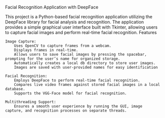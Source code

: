 Facial Recognition Application with DeepFace

This project is a Python-based facial recognition application utilizing the DeepFace library for facial analysis and recognition. The application provides a simple graphical user interface built with Tkinter, allowing users to capture facial images and perform real-time facial recognition.
Features

    Image Capture:
        Uses OpenCV to capture frames from a webcam.
        Displays frames in real-time.
        Allows users to save facial images by pressing the spacebar, prompting for the user’s name for organized storage.
        Automatically creates a local db directory to store user images.
        Images are saved with user-provided names for easy identification

    Facial Recognition:
        Employs DeepFace to perform real-time facial recognition.
        Compares live video frames against stored facial images in a local database.
        Supports the VGG-Face model for facial recognition.

    Multithreading Support:
        Ensures a smooth user experience by running the GUI, image capture, and recognition processes on separate threads.
